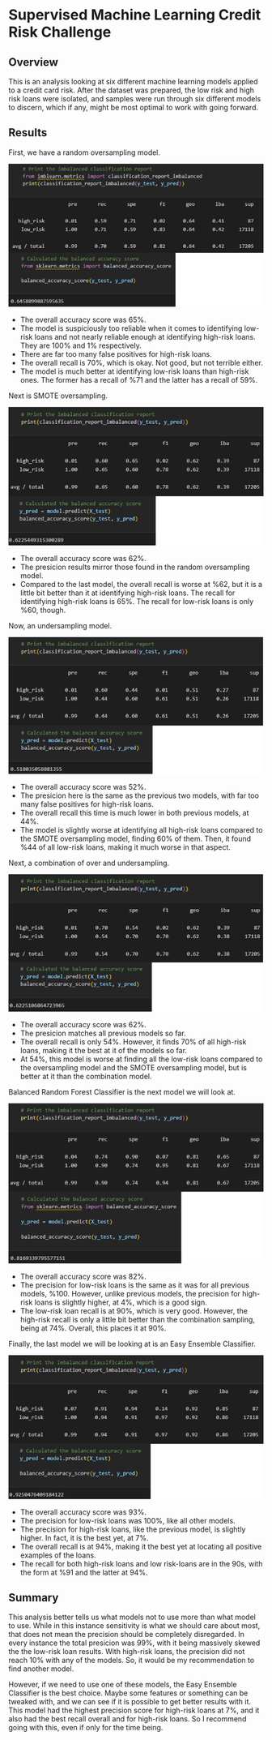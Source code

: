 # Supervised Machine Learning Credit Risk Challenge

## Overview
This is an analysis looking at six different machine learning models applied to a credit card risk. After the dataset was prepared, the low risk and high risk loans were isolated, and samples were run through six different models to discern, which if any, might be most optimal to work with going forward.

## Results
First, we have a random oversampling model. 

![Images/random_oversampling.png](Images/random_oversampling.png)

- The overall accuracy score was 65%.
- The model is suspiciously too reliable when it comes to identifying low-risk loans and not nearly reliable enough at identifying high-risk loans. They are 100% and 1% respectively.
- There are far too many false positives for high-risk loans.
- The overall recall is 70%, which is okay. Not good, but not terrible either. 
- The model is much better at identifying low-risk loans than high-risk ones. The former has a recall of %71 and the latter has a recall of 59%.

Next is SMOTE oversampling.

![Images/SMOTE_oversampling.png](Images/SMOTE_oversampling.png)

- The overall accuracy score was 62%.
- The presicion results mirror those found in the random oversampling model.
- Compared to the last model, the overall recall is worse at %62, but it is a little bit better than it at identifying high-risk loans. The recall for identifying high-risk loans is 65%. The recall for low-risk loans is only %60, though.

Now, an undersampling model.

![Images/undersampling.png](Images/undersampling.png)

- The overall accuracy score was 52%.
- The presicion here is the same as the previous two models, with far too many false positives for high-risk loans.
- The overall recall this time is much lower in both previous models, at 44%. 
- The model is slightly worse at identifying all high-risk loans compared to the SMOTE oversampling model, finding 60% of them. Then, it found %44 of all low-risk loans, making it much worse in that aspect.

Next, a combination of over and undersampling.

![Images/combination_sampling.png](Images/combination_sampling.png)

- The overall accuracy score was 62%.
- The presicion matches all previous models so far.
- The overall recall is only 54%. However, it finds 70% of all high-risk loans, making it the best at it of the models so far. 
- At 54%, this model is worse at finding all the low-risk loans compared to the oversampling model and the SMOTE oversampling model, but is better at it than the combination model.

Balanced Random Forest Classifier is the next model we will look at.

![Images/BalancedRandomForestClassifier.png](Images/BalancedRandomForestClassifier.png)

- The overall accuracy score was 82%.
- The precision for low-risk loans is the same as it was for all previous models, %100. However, unlike previous models, the precision for high-risk loans is slightly higher, at 4%, which is a good sign.
- The low-risk loan recall is at 90%, which is very good. However, the high-risk recall is only a little bit better than the combination sampling, being at 74%. Overall, this places it at 90%.

Finally, the last model we will be looking at is an Easy Ensemble Classifier.

![Images/EasyEnsembleClassifier.png](Images/EasyEnsembleClassifier.png)

- The overall accuracy score was 93%.
- The precision for low-risk loans was 100%, like all other models. 
- The precision for high-risk loans, like the previous model, is slightly higher. In fact, it is the best yet, at 7%.
- The overall recall is at 94%, making it the best yet at locating all positive examples of the loans.
- The recall for both high-risk loans and low risk-loans are in the 90s, with the form at %91 and the latter at 94%.

## Summary
This analysis better tells us what models not to use more than what model to use. While in this instance sensitivity is what we should care about most, that does not mean the precision should be completely disregarded. In every instance the total presicion was 99%, with it being massively skewed the the low-risk loan results. With high-risk loans, the precision did not reach 10% with any of the models. So, it would be my recommendation to find another model.

However, if we need to use one of these models, the Easy Ensemble Classifier is the best choice. Maybe some features or something can be tweaked with, and we can see if it is possible to get better results with it. This model had the highest precision score for high-risk loans at 7%, and it also had the best recall overall and for high-risk loans. So I recommend going with this, even if only for the time being.
